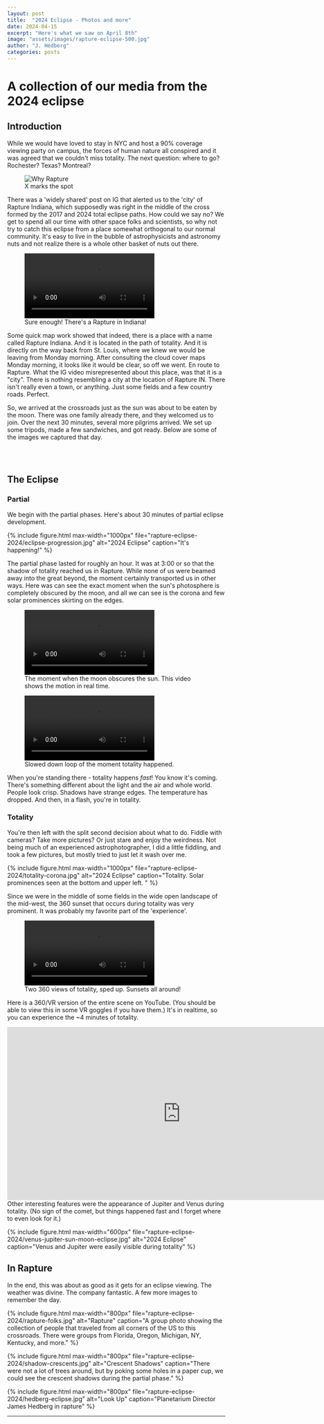 ```yaml
---
layout: post
title:  "2024 Eclipse - Photos and more"
date: 2024-04-15
excerpt: "Here's what we saw on April 8th"
image: "assets/images/rapture-eclipse-500.jpg"
author: "J. Hedberg"
categories: posts
---
```


# A collection of our media from the 2024 eclipse

## Introduction

While we would have loved to stay in NYC and host a 90% coverage viewing party on campus, the forces of human nature all conspired and it was agreed that we couldn't miss totality. The next question: where to go? Rochester? Texas? Montreal? 


<div class="row">
<figure class="figure float-md-left col-md-4" >
   <img class="figure-img img-fluid" src="{{site.baseurl}}/assets/images/rapture-eclipse-2024/why-rapture.jpg"  alt="Why Rapture"/>
   <figcaption class="figure-caption">X marks the spot</figcaption>
</figure>
<div class="col">
<p >
There was a 'widely shared' post on IG that alerted us to the 'city' of Rapture Indiana, which supposedly was right in the middle of the cross formed by the 2017 and 2024 total eclipse paths. How could we say no? We get to spend all our time with other space folks and scientists, so why not try to catch this eclipse from a place somewhat orthogonal to our normal community. It's easy to live in the bubble of astrophysicists and astronomy nuts and not realize there is a whole other basket of nuts out there. 
</p>

<p>

</p>
</div>
</div>

<div class="row">
<figure class="figure float-md-left col-md-4" style="max-width: 400px;">
   <video class="figure-img img-fluid"  controls  autoplay alt="Sky View of 2024 Eclipse">
   <source src="{{site.baseurl}}/assets/images/rapture-eclipse-2024/find-rapture.mp4" type="video/mp4">
   </video>
   <figcaption class="figure-caption">Sure enough! There's a Rapture in Indiana!</figcaption>
 </figure>

<div class="col">
<p>
Some quick map work showed that indeed, there is a place with a name called Rapture Indiana. And it is located in the path of totality. And it is directly on the way back from St. Louis, where we knew we would be leaving from Monday morning. After consulting the cloud cover maps Monday morning, it looks like it would be clear, so off we went. En route to Rapture. What the IG video misrepresented about this place, was that it is a "city". There is nothing resembling a city at the location of Rapture IN. There isn't really even a town, or anything. Just some fields and a few country roads. Perfect. 
</p>

<p>So, we arrived at the crossroads just as the sun was about to be eaten by the moon. There was one family already there, and they welcomed us to join. Over the next 30 minutes, several more pilgrims arrived. We set up some tripods, made a few sandwiches, and got ready. Below are some of the images we captured that day. </p>

</div>
</div>

<br><br>

## The Eclipse

### Partial 
We begin with the partial phases. Here's about 30 minutes of partial eclipse development. 

{%
include figure.html
max-width="1000px"
file="rapture-eclipse-2024/eclipse-progression.jpg" alt="2024 Eclipse"
caption="It's happening!"
%}

The partial phase lasted for roughly an hour. It was at 3:00 or so that the shadow of totality reached us in Rapture. While none of us were beamed away into the great beyond, the moment certainly transported us in other ways. Here was can see the exact moment when the sun's photosphere is completely obscured by the moon, and all we can see is the corona and few solar prominences skirting on the edges. 


<div class="row">
<figure class="figure float-md-left col-md-6" style="max-width: 800px;">
   <video class="figure-img img-fluid"  controls  autoplay alt="Sky View of 2024 Eclipse">
   <source src="{{site.baseurl}}/assets/images/rapture-eclipse-2024/rapture-totality-sq.mp4" type="video/mp4">
   </video>
   <figcaption class="figure-caption">The moment when the moon obscures the sun. This video shows the motion in real time. </figcaption>
 </figure>
 <figure class="figure float-md-left col-md-6" style="max-width: 800px;">
   <video class="figure-img img-fluid"  controls  autoplay loop alt="Sky View of 2024 Eclipse">
   <source src="{{site.baseurl}}/assets/images/rapture-eclipse-2024/rapture-totality-slow.mp4" type="video/mp4">
   </video>
   <figcaption class="figure-caption">Slowed down loop of the moment totality happened. </figcaption>
 </figure>
 </div>


When you're standing there - totality happens <i>fast</i>! You know it's coming. There's something different about the light and the air and whole world. People look crisp. Shadows have strange edges. The temperature has dropped. And then, in a flash, you're in totality. 

### Totality

You're then left with the split second decision about what to do. Fiddle with cameras? Take more pictures? Or just stare and enjoy the weirdness. Not being much of an experienced astrophotographer, I did a little fiddling, and took a few pictures, but mostly tried to just let it wash over me. 


{%
include figure.html
max-width="1000px"
file="rapture-eclipse-2024/totality-corona.jpg" alt="2024 Eclipse"
caption="Totality. Solar prominences seen at the bottom and upper left. "
%}


Since we were in the middle of some fields in the wide open landscape of the mid-west, the 360 sunset that occurs during totality was very prominent. It was probably my favorite part of the 'experience'. 

<div class="row">

<figure class="figure col-md-12" style="max-width: 1280px;">
   <video class="figure-img img-fluid"  controls  autoplay alt="360 Sunset" >
   <source src="{{site.baseurl}}/assets/images/rapture-eclipse-2024/360sunset-wide.mp4" type="video/mp4">
   </video>
   <figcaption class="figure-caption">Two 360 views of totality, sped up. Sunsets all around!</figcaption>
</figure>

</div>

Here is a 360/VR version of the entire scene on YouTube. (You should be able to view this in some VR goggles if you have them.) It's in realtime, so you can experience the ~4 minutes of totality. 

<div class="col-md-12">
<iframe class="figure" width="800" height="400" src="https://www.youtube.com/embed/dM3UvoHXFSw?si=Qm3NVaRHz5T2yLLu" title="YouTube video player" frameborder="0" allow="accelerometer; autoplay; clipboard-write; encrypted-media; gyroscope; picture-in-picture; web-share" referrerpolicy="strict-origin-when-cross-origin" allowfullscreen style="margin: auto;"></iframe>
</div>
Other interesting features were the appearance of Jupiter and Venus during totality. (No sign of the comet, but things happened fast and I forget where to even look for it.) 


{%
include figure.html
max-width="600px"
file="rapture-eclipse-2024/venus-jupiter-sun-moon-eclipse.jpg" alt="2024 Eclipse"
caption="Venus and Jupiter were easily visible during totality"
%}


## In Rapture

In the end, this was about as good as it gets for an eclipse viewing. The weather was divine. The company fantastic. A few more images to remember the day.

{%
include figure.html
max-width="800px"
file="rapture-eclipse-2024/rapture-folks.jpg" alt="Rapture"
caption="A group photo showing the collection of people that traveled from all corners of the US to this crossroads. There were groups from Florida, Oregon, Michigan, NY, Kentucky, and more."
%}


{%
include figure.html
max-width="800px"
file="rapture-eclipse-2024/shadow-crescents.jpg" alt="Crescent Shadows"
caption="There were not a lot of trees around, but by poking some holes in a paper cup, we could see the crescent shadows during the partial phase."
%}

{%
include figure.html
max-width="800px"
file="rapture-eclipse-2024/hedberg-eclipse.jpg" alt="Look Up"
caption="Planetarium Director James Hedberg in rapture"
%}


---



